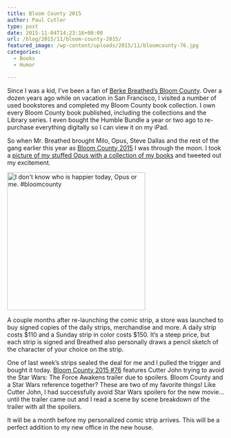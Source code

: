 ```yaml
---
title: Bloom County 2015
author: Paul Cutler
type: post
date: 2015-11-04T14:23:16+00:00
url: /blog/2015/11/bloom-county-2015/
featured_image: /wp-content/uploads/2015/11/bloomcounty-76.jpg
categories:
  - Books
  - Humor

---
```

Since I was a kid, I’ve been a fan of [Berke Breathed’s Bloom County][1]. Over a dozen years ago while on vacation in San Francisco, I visited a number of used bookstores and completed my Bloom County book collection. I own every Bloom County book published, including the collections and the Library series. I even bought the Humble Bundle a year or two ago to re-purchase everything digitally so I can view it on my iPad.

So when Mr. Breathed brought Milo, Opus, Steve Dallas and the rest of the gang earlier this year as [Bloom County 2015][1] I was through the moon. I took a [picture of my stuffed Opus with a collection of my books][2] and tweeted out my excitement.

<a data-flickr-embed="true"  href="https://www.flickr.com/photos/silwenae/19480231470/in/photolist-vFph8Q-iJmVvd-7VwuVH" title="I don&#x27;t know who is happier today, Opus or me. #bloomcounty"><img src="https://i1.wp.com/farm4.staticflickr.com/3825/19480231470_4a44372dba_n.jpg?resize=320%2C320&#038;ssl=1" width="320" height="320" alt="I don&#x27;t know who is happier today, Opus or me. #bloomcounty" data-recalc-dims="1" /></a>

A couple months after re-launching the comic strip, a store was launched to buy signed copies of the daily strips, merchandise and more. A daily strip costs $110 and a Sunday strip in color costs $150. It’s a steep price, but each strip is signed and Breathed also personally draws a pencil sketch of the character of your choice on the strip.

One of last week’s strips sealed the deal for me and I pulled the trigger and bought it today. [Bloom County 2015 #76][3] features Cutter John trying to avoid the Star Wars: The Force Awakens trailer due to spoilers. Bloom County and a Star Wars reference together? These are two of my favorite things! Like Cutter John, I had successfully avoid Star Wars spoilers for the new movie… until the trailer came out and I read a scene by scene breakdown of the trailer with all the spoilers.

It will be a month before my personalized comic strip arrives. This will be a perfect addition to my new office in the new house.

 [1]: http://www.berkeleybreathed.com
 [2]: https://www.flickr.com/photos/silwenae/19480231470/in/photolist-vFph8Q-iJmVvd-7VwuVH
 [3]: http://www.berkeleybreathed.com/signed-strips-store/76-trailer
